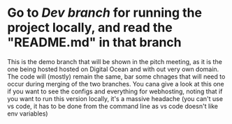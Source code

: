 # Go to *Dev branch* for running the project locally, and read the "README.md" in that branch

This is the demo branch that will be shown in the pitch meeting, as it is the one being hosted hosted on Digital Ocean and with out very own domain. The code will (mostly) remain the same, bar some chnages that will need to occur during merging of the two branches. You cana give a look at this one if you want to see the configs and everything for webhosting, noting that if you want to run this version locally, it's a massive headache (you can't use vs code, it has to be done from the command line as vs code doesn't like env variables)
